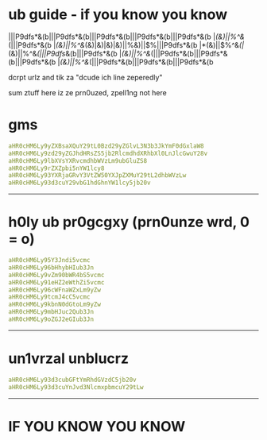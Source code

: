 # ub guide - if you know you know

|||P9dfs*&(b|||P9dfs*&(b|||P9dfs*&(b|||P9dfs*&(b|||P9dfs*&(b
|*(&)||$%^&*(||||)|||||P9dfs*&(bd|||P9dfs*&(b||||||P9dfs*&(b|||P9dfs*&(b|||P9dfs*&(b|||P9dfs*&(bP9dfs*&|||P9dfs*&(bdsf|base64decode.org|(|216.105.168.10||*(&)||$%^&*(|||P9dfs*&(b
|*(&)||$%^&*(|*(&)||$%^&*(&)|&)|&)|&)||$%&)||$%&)||$%|||P9dfs*&(b
|*(&)||$%^&*(|*(&)||$%^&*(*(|*(&)||$%^&*(|||P9dfs*&(b|||P9dfs*&(b
|*(&)||$%^&*(|*(&)||$%^&*(|||P9dfs*&(b|||P9dfs*&(b|||P9dfs*&(b
|*(&)||$%^&*(|*(&)||$%^&*(|||P9dfs*&(b|||P9dfs*&(b|||P9dfs*&(b

dcrpt urlz and tik za "dcude ich line zeperedly"

sum ztuff here iz ze prn0uzed, zpell1ng not here

# gms
```yaml
aHR0cHM6Ly9yZXBsaXQuY29tL0Bzd29yZGlvL3N3b3JkYmF0dGxlaW8
aHR0cHM6Ly9zd29yZGJhdHRsZS5jb2RlcmdhdXRhbXl0LnJlcGwuY28v
aHR0cHM6Ly9lbXVsYXRvcmdhbWVzLm9ubGluZS8
aHR0cHM6Ly9rZXZpbi5nYW1lcy8
aHR0cHM6Ly93YXRjaGRvY3VtZW50YXJpZXMuY29tL2dhbWVzLw
aHR0cHM6Ly93d3cuY29vbG1hdGhnYW1lcy5jb20v
```
-----------------


# h0ly ub pr0gcgxy (prn0unze wrd, 0 = o)
```yaml
aHR0cHM6Ly95Y3Jndi5vcmc
aHR0cHM6Ly96bHhybHIub3Jn
aHR0cHM6Ly9vZm90bWR4bS5vcmc
aHR0cHM6Ly91eHZ2eWthZi5vcmc
aHR0cHM6Ly96cWFnaWZxLm9yZw
aHR0cHM6Ly9tcmJ4cC5vcmc
aHR0cHM6Ly9kbnN0dGtoLm9yZw
aHR0cHM6Ly9mbHJuc2Qub3Jn
aHR0cHM6Ly9oZGJ2eGIub3Jn
```
--------------------


# un1vrzal unblucrz
```yaml
aHR0cHM6Ly93d3cubGFtYmRhdGVzdC5jb20v
aHR0cHM6Ly93d3cuYnJvd3NlcmxpbmcuY29tLw
```
-------------------

# IF YOU KNOW YOU KNOW
